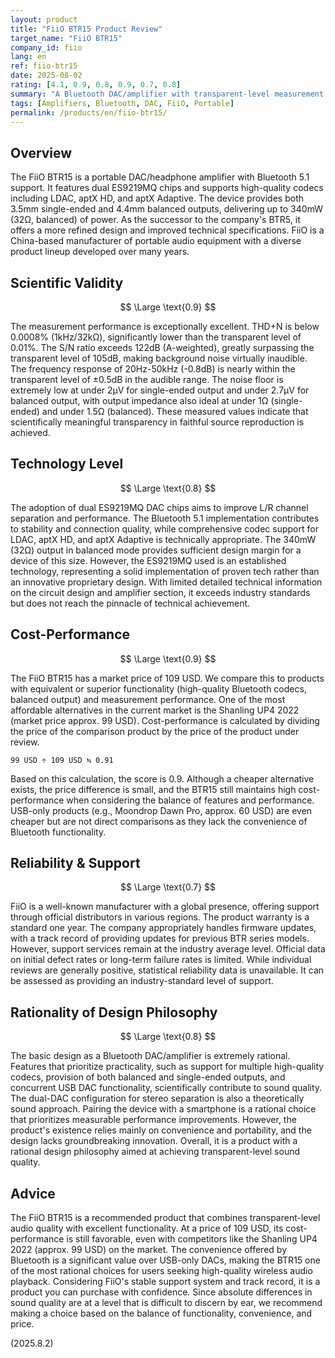 ```yaml
---
layout: product
title: "FiiO BTR15 Product Review"
target_name: "FiiO BTR15"
company_id: fiio
lang: en
ref: fiio-btr15
date: 2025-08-02
rating: [4.1, 0.9, 0.8, 0.9, 0.7, 0.8]
summary: "A Bluetooth DAC/amplifier with transparent-level measurement performance. A comparison with the most affordable products offering equivalent functionality reveals good cost-performance."
tags: [Amplifiers, Bluetooth, DAC, FiiO, Portable]
permalink: /products/en/fiio-btr15/
---
```

## Overview

The FiiO BTR15 is a portable DAC/headphone amplifier with Bluetooth 5.1 support. It features dual ES9219MQ chips and supports high-quality codecs including LDAC, aptX HD, and aptX Adaptive. The device provides both 3.5mm single-ended and 4.4mm balanced outputs, delivering up to 340mW (32Ω, balanced) of power. As the successor to the company's BTR5, it offers a more refined design and improved technical specifications. FiiO is a China-based manufacturer of portable audio equipment with a diverse product lineup developed over many years.

## Scientific Validity

$$ \Large \text{0.9} $$

The measurement performance is exceptionally excellent. THD+N is below 0.0008% (1kHz/32kΩ), significantly lower than the transparent level of 0.01%. The S/N ratio exceeds 122dB (A-weighted), greatly surpassing the transparent level of 105dB, making background noise virtually inaudible. The frequency response of 20Hz-50kHz (-0.8dB) is nearly within the transparent level of ±0.5dB in the audible range. The noise floor is extremely low at under 2µV for single-ended output and under 2.7µV for balanced output, with output impedance also ideal at under 1Ω (single-ended) and under 1.5Ω (balanced). These measured values indicate that scientifically meaningful transparency in faithful source reproduction is achieved.

## Technology Level

$$ \Large \text{0.8} $$

The adoption of dual ES9219MQ DAC chips aims to improve L/R channel separation and performance. The Bluetooth 5.1 implementation contributes to stability and connection quality, while comprehensive codec support for LDAC, aptX HD, and aptX Adaptive is technically appropriate. The 340mW (32Ω) output in balanced mode provides sufficient design margin for a device of this size. However, the ES9219MQ used is an established technology, representing a solid implementation of proven tech rather than an innovative proprietary design. With limited detailed technical information on the circuit design and amplifier section, it exceeds industry standards but does not reach the pinnacle of technical achievement.

## Cost-Performance

$$ \Large \text{0.9} $$

The FiiO BTR15 has a market price of 109 USD. We compare this to products with equivalent or superior functionality (high-quality Bluetooth codecs, balanced output) and measurement performance. One of the most affordable alternatives in the current market is the Shanling UP4 2022 (market price approx. 99 USD).
Cost-performance is calculated by dividing the price of the comparison product by the price of the product under review.

`99 USD ÷ 109 USD ≒ 0.91`

Based on this calculation, the score is 0.9. Although a cheaper alternative exists, the price difference is small, and the BTR15 still maintains high cost-performance when considering the balance of features and performance. USB-only products (e.g., Moondrop Dawn Pro, approx. 60 USD) are even cheaper but are not direct comparisons as they lack the convenience of Bluetooth functionality.

## Reliability & Support

$$ \Large \text{0.7} $$

FiiO is a well-known manufacturer with a global presence, offering support through official distributors in various regions. The product warranty is a standard one year. The company appropriately handles firmware updates, with a track record of providing updates for previous BTR series models. However, support services remain at the industry average level. Official data on initial defect rates or long-term failure rates is limited. While individual reviews are generally positive, statistical reliability data is unavailable. It can be assessed as providing an industry-standard level of support.

## Rationality of Design Philosophy

$$ \Large \text{0.8} $$

The basic design as a Bluetooth DAC/amplifier is extremely rational. Features that prioritize practicality, such as support for multiple high-quality codecs, provision of both balanced and single-ended outputs, and concurrent USB DAC functionality, scientifically contribute to sound quality. The dual-DAC configuration for stereo separation is also a theoretically sound approach. Pairing the device with a smartphone is a rational choice that prioritizes measurable performance improvements. However, the product's existence relies mainly on convenience and portability, and the design lacks groundbreaking innovation. Overall, it is a product with a rational design philosophy aimed at achieving transparent-level sound quality.

## Advice

The FiiO BTR15 is a recommended product that combines transparent-level audio quality with excellent functionality. At a price of 109 USD, its cost-performance is still favorable, even with competitors like the Shanling UP4 2022 (approx. 99 USD) on the market. The convenience offered by Bluetooth is a significant value over USB-only DACs, making the BTR15 one of the most rational choices for users seeking high-quality wireless audio playback. Considering FiiO's stable support system and track record, it is a product you can purchase with confidence. Since absolute differences in sound quality are at a level that is difficult to discern by ear, we recommend making a choice based on the balance of functionality, convenience, and price.

(2025.8.2)
